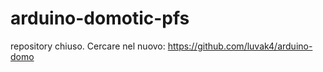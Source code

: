 # arduino-domotic-pfs

repository chiuso. Cercare nel nuovo: https://github.com/luvak4/arduino-domo
